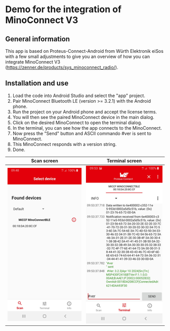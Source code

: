 # Demo for the integration of MinoConnect V3

## General information

This app is based on Proteus-Connect-Android from Würth Elektronik eiSos with a few small adjustments to give you an overview of how you can integrate MinoConnect V3 (https://zenner.de/products/sys_minoconnect_radio/).

## Installation and use

1. Load the code into Android Studio and select the "app" project.
2. Pair MinoConnect Bluetooth LE (version >= 3.2.1) with the Android phone.
3. Run the project on your Android phone and accept the license terms.
4. You will then see the paired MinoConnect device in the main dialog.
5. Click on the desired MinoConnect to open the terminal dialog.
6. In the terminal, you can see how the app connects to the MinoConnect.
7. Now press the "Send" button and ASCII commando #ver is sent to MinoConnect.
8. This MinoConnect responds with a version string.
9. Done.

Scan screen                                           | Terminal screen                                           
:---------------------------------------------------: | :-------------------------------------------------------: 
![Scan screen](screenshots/scanFragment.jpg)  | ![Device screen](screenshots/terminalFragment.jpg)
